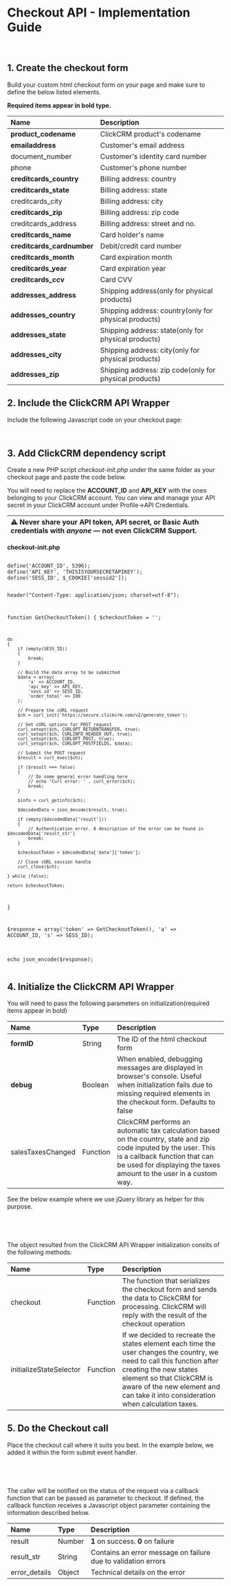 <h1>Checkout API - Implementation Guide</h1><br>
<h2>1. Create the checkout form</h2>
<p>Build your custom html checkout form on your page and make sure to define the below listed elements.</p>
    <p><strong>Required items appear in bold type.</strong></p>
<table>
<thead>
<tr>
<th align="left">Name</th>
<th align="left">Description</th>
</tr>
</thead>
<tbody>
<tr>
<td align="left"><b>product_codename<b></td>
<td align="left">ClickCRM product's codename</td>
</tr>
<tr>
<td align="left"><b>emailaddress</b></td>
<td align="left">Customer's email address</td>
</tr>
<tr>
<td align="left">document_number</td>
<td align="left">Customer's identity card number</td>
</tr>
<tr>
<td align="left">phone</td>
<td align="left">Customer's phone number</td>
</tr>
<tr>
<td align="left"><b>creditcards_country</b></td>
<td align="left">Billing address: country</td>
</tr>
<tr>
<td align="left"><b>creditcards_state</b></td>
<td align="left">Billing address: state</td>
</tr>
<tr>
<td align="left">creditcards_city</td>
<td align="left">Billing address: city</td>
</tr>
<tr>
<td align="left"><b>creditcards_zip</b></td>
<td align="left">Billing address: zip code</td>
</tr>
<tr>
<td align="left">creditcards_address</td>
<td align="left">Billing address: street and no.</td>
</tr>
<tr>
<td align="left"><b>creditcards_name<b></td>
<td align="left">Card holder's name</td>
</tr>
<tr>
<td align="left"><b>creditcards_cardnumber</b></td>
<td align="left">Debit/credit card number</td>
</tr>
<tr>
<td align="left"><b>creditcards_month</b></td>
<td align="left">Card expiration month</td>
</tr>
<tr>
<td align="left"><b>creditcards_year</b></td>
<td align="left">Card expiration year</td>
</tr>
<tr>
<td align="left"><b>creditcards_ccv</b></td>
<td align="left">Card CVV</td>
</tr>
<tr>
<td align="left"><b>addresses_address</b></td>
<td align="left">Shipping address(only for physical products)</td>
</tr>
<tr>
<td align="left"><b>addresses_country</b></td>
<td align="left">Shipping address: country(only for physical products)</td>
</tr>
<tr>
<td align="left"><b>addresses_state</b></td>
<td align="left">Shipping address: state(only for physical products)</td>
</tr>
<tr>
<td align="left"><b>addresses_city</b></td>
<td align="left">Shipping address: city(only for physical products)</td>
</tr>
<tr>
<td align="left"><b>addresses_zip</b></td>
<td align="left">Shipping address: zip code(only for physical products)</td>
</tr>
</tbody>
</table>
<h2>2. Include the ClickCRM API Wrapper</h2>
<p>Include the following Javascript code on your checkout page:<br></p>

<code><script type="text/javascript" src="https://cdn.softwareprojects.com/classes/ClickCRM_API_Wrapper/v1/clickcrm-api-wrapper.min.js"></script>
</code>
<h2>3. Add ClickCRM dependency script</h2>
<p>Create a new PHP script <i>checkout-init.php</i> under the same folder as your checkout page and paste the code below.</strong></p>
<p>You will need to replace the <b>ACCOUNT_ID</b> and <b>API_KEY</b> with the ones belonging to your ClickCRM account. You can view and manage your API secret in your ClickCRM account under Profile->API Credentials</strong>.
<br></p>
<table>
<thead>
<tr>
<th align="left"><g-emoji class="g-emoji" alias="warning" fallback-src="https://assets-cdn.github.com/images/icons/emoji/unicode/26a0.png">⚠️</g-emoji> Never share your API token, API secret, or Basic Auth credentials with <em>anyone</em> — not even ClickCRM Support.</th>
</tr>
</thead>
</table>
<p><b>checkout-init.php</b></p>
<pre>
<code>
define('ACCOUNT_ID', 5396);
define('API_KEY', 'THISISYOURSECRETAPIKEY');
define('SESS_ID', $_COOKIE['sessid2']);

header("Content-Type: application/json; charset=utf-8");

function GetCheckoutToken()
{
    $checkoutToken  = '';
    
    do
    {
        if (empty(SESS_ID))
        {
            break;
        }

        // Build the data array to be submitted
        $data = array(
            'a' => ACCOUNT_ID,
            'api_key' => API_KEY,
            'sess_id' => SESS_ID,
            'order_total' => 100
        );
     
        // Prepare the cURL request
        $ch = curl_init('https://secure.clickcrm.com/v2/generate_token');

        // Set cURL options for POST request
        curl_setopt($ch, CURLOPT_RETURNTRANSFER, true);
        curl_setopt($ch, CURLINFO_HEADER_OUT, true);
        curl_setopt($ch, CURLOPT_POST, true);
        curl_setopt($ch, CURLOPT_POSTFIELDS, $data);
         
        // Submit the POST request
        $result = curl_exec($ch);

        if ($result === false)
        {
            // Do some general error handling here
            // echo 'Curl error: ' . curl_error($ch);
            break;
        }

        $info = curl_getinfo($ch);

        $decodedData = json_decode($result, true);

        if (empty($decodedData['result']))
        {
            // Authentication error. A description of the error can be found in $decodedData['result_str']
            break;
        }

        $checkoutToken = $decodedData['data']['token'];

        // Close cURL session handle
        curl_close($ch);

    } while (false);

    return $checkoutToken;
}

$response = array('token' => GetCheckoutToken(), 'a' => ACCOUNT_ID, 's' => SESS_ID);

echo json_encode($response);
</code>
</pre>
<h2>4. Initialize the ClickCRM API Wrapper</h2>
<p>You will need to pass the following parameters on initialization(required items appear in bold)</p>
<table>
<thead>
<tr>
<th align="left">Name</th>
<th align="left">Type</th>
<th align="left">Description</th>
</tr>
</thead>
<tbody>
<tr>
	<td align="left"><b>formID</b></td>
<td align="left">String</td>
<td align="left">The ID of the html checkout form</td>
</tr>
<tr>
<td align="left"><b>debug</b></td>
<td align="left">Boolean</td>
<td align="left">When enabled, debugging messages are displayed in browser's console. Useful when initialization fails due to missing required elements in the checkout form. Defaults to false</td>
</tr>
<tr>
<td align="left">salesTaxesChanged</td>
<td align="left">Function</td>
<td align="left">ClickCRM performs an automatic tax calculation based on the country, state and zip code inputed by the user. This is a callback function that can be used for displaying the taxes amount to the user in a custom way.
</td>
</tr>
</tbody>
</table>
<p>See the below example where we use jQuery library as helper for this purpose.</p>
<pre>
<code>
<script type="text/javascript">
$(document).ready(function()
{
	var _clickCRM = new ClickCRM_API_Wrapper(
	{
		formID: 'checkout-form',
		salesTaxesChangedCallback: function(response) 
		{
			$('#taxes-to-the-user').text(response.result);
		}
	});	
});
</script>
</code>
</pre>
<p>The object resulted from the ClickCRM API Wrapper initialization consits of the following methods:</p>
<table>
<thead>
<tr>
<th align="left">Name</th>
<th align="left">Type</th>
<th align="left">Description</th>
</tr>
</thead>
<tbody>
<tr>
<td align="left">checkout</td>
<td align="left">Function</td>
<td align="left">The function that serializes the checkout form and sends the data to ClickCRM for processing. ClickCRM will reply with the result of the checkout operation</td>
</tr>
<tr>
<td align="left">initializeStateSelector</td>
<td align="left">Function</td>
<td align="left">If we decided to recreate the states element each time the user changes the country, we need to call this function after creating the new states element so that ClickCRM is aware of the new element and can take it into consideration when calculation taxes.</td>
</tr>
</tbody>
</table>
<h2>5. Do the Checkout call</h2>
<p>Place the checkout call where it suits you best. In the example below, we added it within the form submit event handler.</p>
<pre>
<code>
<script type="text/javascript">
$('#checkout-form').on('submit', function()
{
	_clickCRM.checkout(function(response)
	{
		if (response.result == 0)
		{
			alert('Oops! The checkout call returned the following error: ' + response.result_str);
		}
	});
});
</script>
</code>
</pre>
<p>The caller will be notified on the status of the request via a callback function that can be passed as parameter to checkout. If defined, the callback function receives a Javascript object parameter containing the information described below.<p>
<table>
<thead>
<tr>
<th align="left">Name</th>
<th align="left">Type</th>
<th align="left">Description</th>
</tr>
</thead>
<tbody>
<tr>
<td align="left">result</td>
<td align="left">Number</td>
<td align="left"><strong>1</strong> on success. <strong>0</strong> on failure</td>
</tr>
<tr>
<td align="left">result_str</td>
<td align="left">String</td>
<td align="left">Contains an error message on failure due to validation errors</td>
</tr>
<tr>
<td align="left">error_details</td>
<td align="left">Object</td>
<td align="left">Technical details on the error</td>
</tr>
</tbody>
</table>
